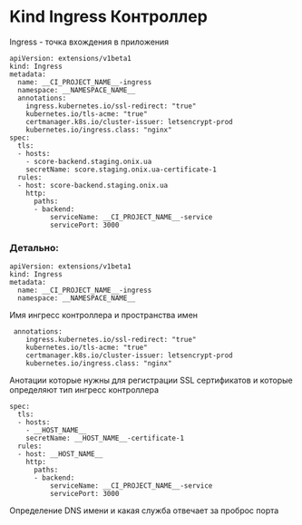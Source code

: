 # Kind Ingress Контроллер

Ingress - точка вхождения в приложения

```
apiVersion: extensions/v1beta1
kind: Ingress
metadata:
  name: __CI_PROJECT_NAME__-ingress
  namespace: __NAMESPACE_NAME__
  annotations:
    ingress.kubernetes.io/ssl-redirect: "true"
    kubernetes.io/tls-acme: "true"
    certmanager.k8s.io/cluster-issuer: letsencrypt-prod
    kubernetes.io/ingress.class: "nginx"
spec:
  tls:
  - hosts:
    - score-backend.staging.onix.ua
    secretName: score.staging.onix.ua-certificate-1
  rules:
  - host: score-backend.staging.onix.ua
    http:
      paths:
      - backend:
          serviceName: __CI_PROJECT_NAME__-service
          servicePort: 3000
```

### Детально:

```
apiVersion: extensions/v1beta1
kind: Ingress
metadata:
  name: __CI_PROJECT_NAME__-ingress
  namespace: __NAMESPACE_NAME__
```
Имя ингресс контроллера и пространства имен

```
 annotations:
    ingress.kubernetes.io/ssl-redirect: "true"
    kubernetes.io/tls-acme: "true"
    certmanager.k8s.io/cluster-issuer: letsencrypt-prod
    kubernetes.io/ingress.class: "nginx"
```
Анотации которые нужны для регистрации SSL сертификатов и которые определяют тип ингресс контроллера

```
spec:
  tls:
  - hosts:
    - __HOST_NAME__
    secretName: __HOST_NAME__-certificate-1
  rules:
  - host: __HOST_NAME__
    http:
      paths:
      - backend:
          serviceName: __CI_PROJECT_NAME__-service
          servicePort: 3000
```
Определение DNS имени и какая служба отвечает за проброс порта
